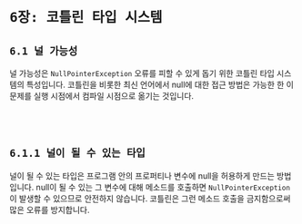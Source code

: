 # `6장: 코틀린 타입 시스템`

## `6.1 널 가능성`

널 가능성은 `NullPointerException` 오류를 피할 수 있게 돕기 위한 코틀린 타입 시스템의 특성입니다. 코틀린을 비롯한 최신 언어에서 null에 대한 접근 방법은 가능한 한 이 문제를 실행 시점에서 컴파일 시점으로 옮기는 것입니다. 

<br> <br>

## `6.1.1 널이 될 수 있는 타입`

널이 될 수 있는 타입은 프로그램 안의 프로퍼티나 변수에 null을 허용하게 만드는 방법입니다. null이 될 수 있는 그 변수에 대해 메소드를 호출하면 `NullPointerException`이 발생할 수 있으므로 안전하지 않습니다. 코틀린은 그런 메소드 호출을 금지함으로써 많은 오류를 방지합니다. 

<br>

